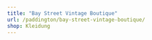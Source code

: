 ```yaml
---
title: "Bay Street Vintage Boutique"
url: /paddington/bay-street-vintage-boutique/
shop: Kleidung
---
```

